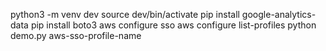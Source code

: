 python3 -m venv dev
source dev/bin/activate
pip install google-analytics-data
pip install boto3
aws configure sso
aws configure list-profiles
python demo.py aws-sso-profile-name